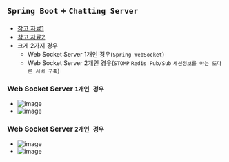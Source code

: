 ## `Spring Boot` + `Chatting Server`
- [참고 자료1](https://daddyprogrammer.org/post/4077/spring-websocket-chatting/)
- [참고 자료2](https://brunch.co.kr/@springboot/695)
- 크게 2가지 경우
  - Web Socket Server 1개인 경우(`Spring WebSocket`)
  - Web Socket Server 2개인 경우(`STOMP` `Redis Pub/Sub` `세션정보를 아는 또다른 서버 구축`)

### Web Socket Server `1개인 경우`
- ![image](https://user-images.githubusercontent.com/61215550/172735806-9cb1e794-9172-4586-b3cd-0cac5c165f9e.png)
- ![image](https://user-images.githubusercontent.com/61215550/172736435-d7276629-74fd-4e70-bbd7-73f5f0b870dc.png)

### Web Socket Server `2개인 경우`
- ![image](https://user-images.githubusercontent.com/61215550/172736813-bdc03169-cda4-4d98-ae9f-038f0dee7486.png)
- ![image](https://user-images.githubusercontent.com/61215550/172738343-75ffd95e-6f37-4e8e-b3d1-58ff7989a2e0.png)
